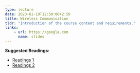 ```yaml
---
type: lecture
date: 2023-02-10T12:50:00+2:50
title: Wireless Communication 
tldr: "Introduction of the course content and requirements."
links: 
    - url: https://google.com
      name: slides
---
```

**Suggested Readings:**
- [Readings 1](http://example.com)
- [Readings 2](http://example.com)

